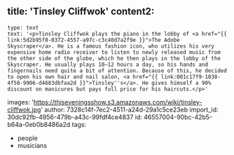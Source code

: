 title: 'Tinsley Cliffwok'
content2:
  -
    type: text
    text: '<p>Tinsley Cliffwok plays the piano in the lobby of <a href="{{ link:5d2b95f8-0372-4557-a97c-c3c40d7a2f9e }}">The Adobe Skyscraper</a>. He is a famous fashion icon, who utilizes his very expensive home radio receiver to listen to newly released music from the other side of the globe, which he then plays in the lobby of the Skyscraper. He usually plays 10–12 hours a day, so his hands and fingernails need quite a bit of attention. Because of this, he decided to open his own hair and nail salon, <a href="{{ link:001c17f9-1038-4f58-9906-d4683dbfaa2d }}">Tinsley''s</a>. He gives himself a 90% discount on manicures but pays full price for his haircuts.</p>'
images: 'https://thiseveningsshow.s3.amazonaws.com/wiki/tinsley-cliffwok.jpg'
author: 7328c14f-7ec2-4511-a24d-29a1c5ce23eb
import_id: 30dc92fb-4956-479b-a43c-99fdf4ce4837
id: 46557004-90bc-42b5-b64a-0eb0b8486a2d
tags:
  - people
  - musicians
